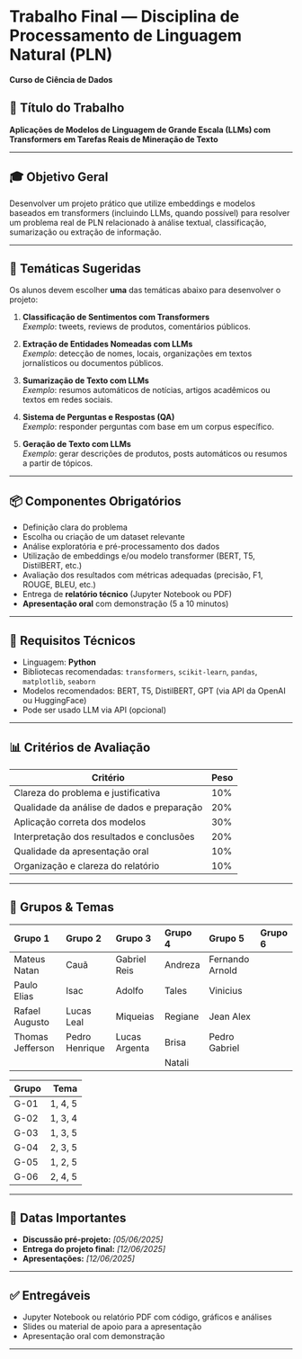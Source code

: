 # Trabalho Final — Disciplina de Processamento de Linguagem Natural (PLN)  
**Curso de Ciência de Dados**

## 🎯 Título do Trabalho
**Aplicações de Modelos de Linguagem de Grande Escala (LLMs) com Transformers em Tarefas Reais de Mineração de Texto**

---

## 🎓 Objetivo Geral

Desenvolver um projeto prático que utilize embeddings e modelos baseados em transformers (incluindo LLMs, quando possível) para resolver um problema real de PLN relacionado à análise textual, classificação, sumarização ou extração de informação.

---

## 🧠 Temáticas Sugeridas

Os alunos devem escolher **uma** das temáticas abaixo para desenvolver o projeto:

1. **Classificação de Sentimentos com Transformers**  
   *Exemplo*: tweets, reviews de produtos, comentários públicos.

2. **Extração de Entidades Nomeadas com LLMs**  
   *Exemplo*: detecção de nomes, locais, organizações em textos jornalísticos ou documentos públicos.

3. **Sumarização de Texto com LLMs**  
   *Exemplo*: resumos automáticos de notícias, artigos acadêmicos ou textos em redes sociais.

4. **Sistema de Perguntas e Respostas (QA)**  
   *Exemplo*: responder perguntas com base em um corpus específico.

5. **Geração de Texto com LLMs**  
   *Exemplo*: gerar descrições de produtos, posts automáticos ou resumos a partir de tópicos.
---

## 📦 Componentes Obrigatórios

- Definição clara do problema
- Escolha ou criação de um dataset relevante
- Análise exploratória e pré-processamento dos dados
- Utilização de embeddings e/ou modelo transformer (BERT, T5, DistilBERT, etc.)
- Avaliação dos resultados com métricas adequadas (precisão, F1, ROUGE, BLEU, etc.)
- Entrega de **relatório técnico** (Jupyter Notebook ou PDF)
- **Apresentação oral** com demonstração (5 a 10 minutos)

---

## 🧰 Requisitos Técnicos

- Linguagem: **Python**
- Bibliotecas recomendadas: `transformers`, `scikit-learn`, `pandas`, `matplotlib`, `seaborn`
- Modelos recomendados: BERT, T5, DistilBERT, GPT (via API da OpenAI ou HuggingFace)
- Pode ser usado LLM via API (opcional)

---

## 📊 Critérios de Avaliação

| Critério                                      | Peso |
|----------------------------------------------|------|
| Clareza do problema e justificativa          | 10%  |
| Qualidade da análise de dados e preparação   | 20%  |
| Aplicação correta dos modelos                | 30%  |
| Interpretação dos resultados e conclusões    | 20%  |
| Qualidade da apresentação oral               | 10%  |
| Organização e clareza do relatório           | 10%  |

---
## 📅 Grupos & Temas


| Grupo 1          | Grupo 2        | Grupo 3       | Grupo 4 | Grupo 5         | Grupo 6 |
|:-----------------|:---------------|:--------------|:--------|:----------------|:--------|
| Mateus Natan     | Cauã           | Gabriel Reis  | Andreza | Fernando Arnold |         |            
| Paulo Elias      | Isac           | Adolfo        | Tales   | Vinicius        |         |            
| Rafael Augusto   | Lucas Leal     | Miqueias      | Regiane | Jean Alex       |         |            
| Thomas Jefferson | Pedro Henrique | Lucas Argenta | Brisa   | Pedro Gabriel   |         |
|                  |                |               | Natali  |                 |         |


| Grupo |    Tema |
|:------|--------:|
| G-01  | 1, 4, 5 |
| G-02  | 1, 3, 4 |
| G-03  | 1, 3, 5 |
| G-04  | 2, 3, 5 |
| G-05  | 1, 2, 5 |
| G-06  | 2, 4, 5 |



---

## 📅 Datas Importantes

- **Discussão pré-projeto:** _[05/06/2025]_
- **Entrega do projeto final:** _[12/06/2025]_
- **Apresentações:** _[12/06/2025]_

---

## ✅ Entregáveis

- Jupyter Notebook ou relatório PDF com código, gráficos e análises
- Slides ou material de apoio para a apresentação
- Apresentação oral com demonstração

---


